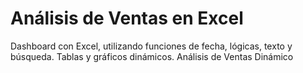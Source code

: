 # Análisis de Ventas en Excel

Dashboard con Excel, utilizando funciones de fecha, lógicas, texto y búsqueda. 
Tablas y gráficos dinámicos.
Análisis de Ventas Dinámico

